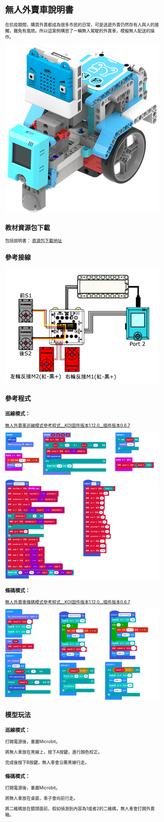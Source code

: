 # 無人外賣車說明書

在抗疫期間，購買外賣都成為很多市民的日常，可是送遞外賣仍然存有人與人的接觸，難免有風險。所以這案例構思了一輛無人駕駛的外賣車，模擬無人配送的操作。

![](../../images/car.png)

## 教材資源包下載

包括說明書： [資源包下載地址](https://bit.ly/AIHealthCareSetBuildingGuide)

## 參考接線

![](./images/carcon.png)

## 參考程式

### 巡線模式：

[無人外賣車巡線模式參考程式__KOI固件版本1.12.0__插件版本0.6.7](https://makecode.microbit.org/_VajCJqeo9EPo)

![](./images/linecarcode.png)

### 條碼模式：

[無人外賣車條碼模式參考程式__KOI固件版本1.12.0__插件版本0.6.7](https://makecode.microbit.org/_chhT2se9igzJ)

![](./images/qrcarcode.png)

## 模型玩法

### 巡線模式：

打開電源後，重置Microbit。

將無人車放在黑線上，按下A按鍵，進行顏色校正。

完成後按下B按鍵，無人車會沿著黑線行走。

### 條碼模式：

打開電源後，重置Microbit。

將無人車放在桌面，車子會向前行走。

將二維碼放在鏡頭面前，假如偵測到內容為1或者2的二維碼，無人車會打開外賣箱。




